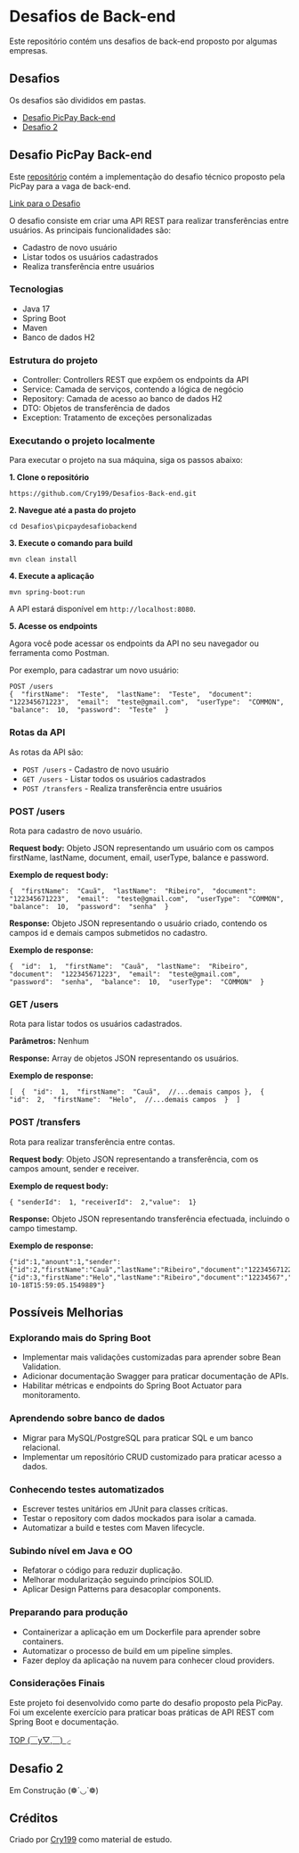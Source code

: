 
# Desafios de Back-end

   Este repositório contém uns desafios de back-end proposto por algumas empresas.

## Desafios

   Os desafios são divididos em pastas.

-  [Desafio PicPay Back-end](#desafio-picpay-back-end)
- [Desafio 2](#desafio-2)


## Desafio PicPay Back-end

Este [repositório](https://github.com/Cry199/Desafios-Back-end/tree/main/Desafios/picpaydesafiobackend) contém a implementação do desafio técnico proposto pela PicPay para a vaga de back-end.

[Link para o Desafio](https://github.com/PicPay/picpay-desafio-backend)

O desafio consiste em criar uma API REST para realizar transferências entre usuários. As principais funcionalidades são:

-   Cadastro de novo usuário
-  Listar todos os usuários cadastrados
-  Realiza transferência entre usuários

### Tecnologias

-   Java 17
-   Spring Boot
-   Maven
-   Banco de dados H2

### Estrutura do projeto

-   Controller: Controllers REST que expõem os endpoints da API
-   Service: Camada de serviços, contendo a lógica de negócio
-   Repository: Camada de acesso ao banco de dados H2
-   DTO: Objetos de transferência de dados
-   Exception: Tratamento de exceções personalizadas
  
### Executando o projeto localmente

Para executar o projeto na sua máquina, siga os passos abaixo:

**1. Clone o repositório**

    https://github.com/Cry199/Desafios-Back-end.git

**2. Navegue até a pasta do projeto**

    cd Desafios\picpaydesafiobackend

**3. Execute o comando para build**

    mvn clean install
    
**4. Execute a aplicação**

    mvn spring-boot:run
    
A API estará disponível em `http://localhost:8080`.

**5. Acesse os endpoints**

Agora você pode acessar os endpoints da API no seu navegador ou ferramenta como Postman.

Por exemplo, para cadastrar um novo usuário:

    POST /users 
    {  "firstName":  "Teste",  "lastName":  "Teste",  "document":  "122345671223",  "email":  "teste@gmail.com",  "userType":  "COMMON",  "balance":  10,  "password":  "Teste"  }

### Rotas da API
As rotas da API são:

-   `POST /users`  - Cadastro de novo usuário
-   `GET /users`  -  Listar todos os usuários cadastrados
-   `POST /transfers`  - Realiza transferência entre usuários

### POST /users
Rota para cadastro de novo usuário.

**Request body:** Objeto JSON representando um usuário com os campos firstName, lastName, document, email, userType, balance e password.

**Exemplo de request body:**

    {  "firstName":  "Cauã",  "lastName":  "Ribeiro",  "document":  "122345671223",  "email":  "teste@gmail.com",  "userType":  "COMMON",  "balance":  10,  "password":  "senha"  }
    
   **Response:** Objeto JSON representando o usuário criado, contendo os campos id e demais campos submetidos no cadastro.
   
   **Exemplo de response:**
   

    {  "id":  1,  "firstName":  "Cauã",  "lastName":  "Ribeiro",  "document":  "122345671223",  "email":  "teste@gmail.com",  "password":  "senha",  "balance":  10,  "userType":  "COMMON"  }
   
    
### GET /users

Rota para listar todos os usuários cadastrados.

**Parâmetros:** Nenhum

**Response:** Array de objetos JSON representando os usuários.

**Exemplo de response:**

    [  {  "id":  1,  "firstName":  "Cauã",  //...demais campos },  {  "id":  2,  "firstName":  "Helo",  //...demais campos  }  ]

### POST /transfers
Rota para realizar transferência entre contas.

**Request body**: Objeto JSON representando a transferência, com os campos amount, sender e receiver.

**Exemplo de request body:**

    { "senderId":  1, "receiverId":  2,"value":  1}

**Response:** Objeto JSON representando transferência efectuada, incluindo o campo timestamp.

**Exemplo de response:**

    {"id":1,"anount":1,"sender":{"id":2,"firstName":"Cauã","lastName":"Ribeiro","document":"122345671223","email":"teste@gmail.com","password":"senha","balance":9.00,"userType":"COMMON"},"receiver":{"id":3,"firstName":"Helo","lastName":"Ribeiro","document":"12234567","email":"teste1@gmail.com","password":"senha","balance":11.00,"userType":"COMMON"},"timestamp":"2023-10-18T15:59:05.1549889"}

## Possíveis Melhorias

### Explorando mais do Spring Boot

-   Implementar mais validações customizadas para aprender sobre Bean Validation.
-   Adicionar documentação Swagger para praticar documentação de APIs.
-   Habilitar métricas e endpoints do Spring Boot Actuator para monitoramento.

### Aprendendo sobre banco de dados

-   Migrar para MySQL/PostgreSQL para praticar SQL e um banco relacional.
-   Implementar um reposítório CRUD customizado para praticar acesso a dados.

### Conhecendo testes automatizados

-   Escrever testes unitários em JUnit para classes críticas.
-   Testar o repository com dados mockados para isolar a camada.
-   Automatizar a build e testes com Maven lifecycle.

### Subindo nível em Java e OO

-   Refatorar o código para reduzir duplicação.
-   Melhorar modularização seguindo princípios SOLID.
-   Aplicar Design Patterns para desacoplar components.

### Preparando para produção

-   Containerizar a aplicação em um Dockerfile para aprender sobre containers.
-   Automatizar o processo de build em um pipeline simples.
-   Fazer deploy da aplicação na nuvem para conhecer cloud providers.


### Considerações Finais

Este projeto foi desenvolvido como parte do desafio proposto pela PicPay. Foi um excelente exercício para praticar boas práticas de API REST com Spring Boot e documentação.

[TOP (￣y▽,￣)╭ ](#desafios)

## Desafio 2

Em Construção (❁´◡`❁)

## Créditos
Criado por [Cry199](https://github.com/Cry199) como material de estudo.


